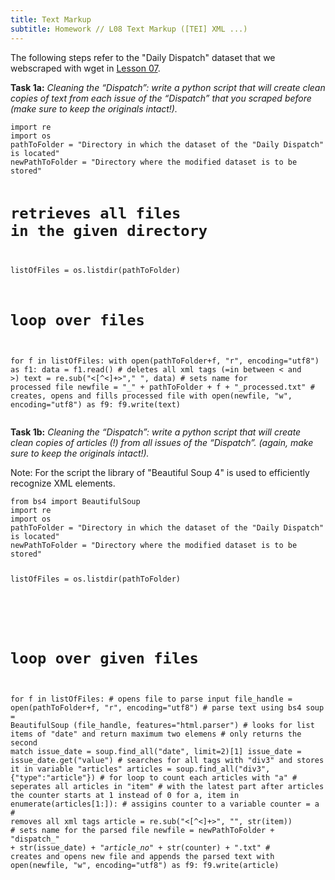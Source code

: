 ```yaml
---
title: Text Markup
subtitle: Homework // L08 Text Markup ([TEI] XML ...)
---
```

The following steps refer to the "Daily Dispatch" dataset that we webscraped with wget in [Lesson 07](https://kracauer.github.io/2019-05-07-Webscraping/).


<b>Task 1a:</b>
<i>Cleaning the “Dispatch”: write a python script that will create clean copies of text from each issue of the “Dispatch” that you scraped before (make sure to keep the originals intact!).</i>

<div class="highlighter-rouge"><div class="highlight"><pre class="highlight"><code>import re
import os
pathToFolder = "Directory in which the dataset of the "Daily Dispatch" is located"
newPathToFolder = "Directory where the modified dataset is to be stored"

# retrieves all files in the given directory
listOfFiles = os.listdir(pathToFolder)

# loop over files
for f in listOfFiles:
  with open(pathToFolder+f, "r", encoding="utf8") as f1:
     data = f1.read()
     # deletes all xml tags (=in between < and >)
     text = re.sub("&lt;[^&lt;]+&gt;"," ", data)
     # sets name for processed file
     newfile = "_" + pathToFolder + f + "_processed.txt"
     # creates, opens and fills processed file
     with open(newfile, "w", encoding="utf8") as f9:
         f9.write(text)
</code></pre></div></div>

<b>Task 1b:</b>
<i>Cleaning the “Dispatch”: write a python script that will create clean copies of articles (!) from all issues of the “Dispatch”. (again, make sure to keep the originals intact!).</i>

Note: For the script the library of "Beautiful Soup 4" is used to efficiently recognize XML elements.

<div class="highlighter-rouge"><div class="highlight"><pre class="highlight"><code>from bs4 import BeautifulSoup
import re
import os
pathToFolder = "Directory in which the dataset of the "Daily Dispatch" is located"
newPathToFolder = "Directory where the modified dataset is to be stored"

listOfFiles = os.listdir(pathToFolder)
#
# loop over given files
for f in listOfFiles:
    # opens file to parse input
    file_handle = open(pathToFolder+f, "r", encoding="utf8")
    # parse text using bs4
    soup = BeautifulSoup (file_handle, features="html.parser")
    # looks for list items of "date" and return maximum two elemens
    # only returns the second match
    issue_date = soup.find_all("date", limit=2)[1] 
    issue_date = issue_date.get("value")
    # searches for all tags with "div3" and stores it in variable "articles"
    articles = soup.find_all("div3", {"type":"article"})
    # for loop to count each articles with "a"
    # seperates all articles in "item"
    # with the latest part after articles the counter starts at 1 instead of 0
    for a, item in enumerate(articles[1:]): 
        # assigins counter to a variable
        counter = a
        # removes all xml tags
        article = re.sub("&lt;[^&lt;]+&gt;", "", str(item))
        # sets name for the parsed file
        newfile = newPathToFolder  + "dispatch_" + str(issue_date) + "_article_no_" + str(counter) + ".txt"
        # creates and opens new file and appends the parsed text
        with open(newfile, "w", encoding="utf8") as f9:
            f9.write(article)
</code></pre></div></div>







